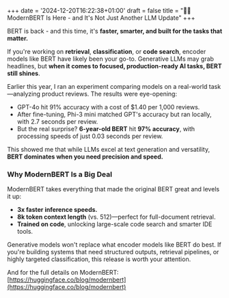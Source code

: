 +++
date = '2024-12-20T16:22:38+01:00'
draft = false
title = "🤷‍♂️ ModernBERT Is Here - and It's Not Just Another LLM Update"
+++

BERT is back - and this time, it's **faster, smarter, and built for the tasks that matter.**

If you're working on **retrieval**, **classification**, or **code search**, encoder models like BERT have likely been your go-to. Generative LLMs may grab headlines, but **when it comes to focused, production-ready AI tasks, BERT still shines**.

Earlier this year, I ran an experiment comparing models on a real-world task—analyzing product reviews. The results were eye-opening:

- GPT-4o hit 91% accuracy with a cost of $1.40 per 1,000 reviews.
- After fine-tuning, Phi-3 mini matched GPT's accuracy but ran locally, with 2.7 seconds per review.
- But the real surprise? **6-year-old BERT** hit **97% accuracy**, with processing speeds of just 0.03 seconds per review.

This showed me that while LLMs excel at text generation and versatility, **BERT dominates when you need precision and speed.**

### Why ModernBERT Is a Big Deal

ModernBERT takes everything that made the original BERT great and levels it up:

- **3x faster inference speeds.**
- **8k token context length** (vs. 512)—perfect for full-document retrieval.
- **Trained on code**, unlocking large-scale code search and smarter IDE tools.

Generative models won't replace what encoder models like BERT do best. If you're building systems that need structured outputs, retrieval pipelines, or highly targeted classification, this release is worth your attention.

And for the full details on ModernBERT: [https://huggingface.co/blog/modernbert](https://huggingface.co/blog/modernbert)
